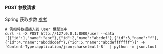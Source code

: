 #### POST 参数请求


Spring 获取参数 [参考](https://blog.csdn.net/ye1992/article/details/49998511)

    # 例如将数据插入到 User 模型当中
    curl -s -X POST http://127.0.0.1:8080/user --data '[{"id":1,"name":"abc"},{"id":2,"name":"abcdef"},{"id":3,"name":"f"},{"id":4,"name":"abdddcdef"},{"id":5,"name":"abcdefffffff"}]' -H 'Content-Type:application/json;charset=utf-8'  | python -m json.tool

    

